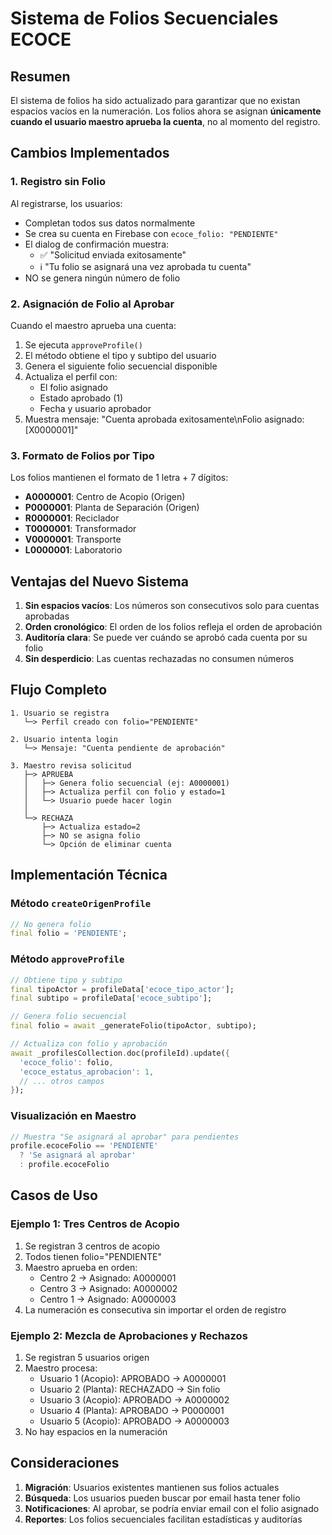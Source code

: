 # Sistema de Folios Secuenciales ECOCE

## Resumen

El sistema de folios ha sido actualizado para garantizar que no existan espacios vacíos en la numeración. Los folios ahora se asignan **únicamente cuando el usuario maestro aprueba la cuenta**, no al momento del registro.

## Cambios Implementados

### 1. Registro sin Folio

Al registrarse, los usuarios:
- Completan todos sus datos normalmente
- Se crea su cuenta en Firebase con `ecoce_folio: "PENDIENTE"`
- El dialog de confirmación muestra:
  - ✅ "Solicitud enviada exitosamente"
  - ℹ️ "Tu folio se asignará una vez aprobada tu cuenta"
- NO se genera ningún número de folio

### 2. Asignación de Folio al Aprobar

Cuando el maestro aprueba una cuenta:
1. Se ejecuta `approveProfile()`
2. El método obtiene el tipo y subtipo del usuario
3. Genera el siguiente folio secuencial disponible
4. Actualiza el perfil con:
   - El folio asignado
   - Estado aprobado (1)
   - Fecha y usuario aprobador
5. Muestra mensaje: "Cuenta aprobada exitosamente\nFolio asignado: [X0000001]"

### 3. Formato de Folios por Tipo

Los folios mantienen el formato de 1 letra + 7 dígitos:

- **A0000001**: Centro de Acopio (Origen)
- **P0000001**: Planta de Separación (Origen)
- **R0000001**: Reciclador
- **T0000001**: Transformador
- **V0000001**: Transporte
- **L0000001**: Laboratorio

## Ventajas del Nuevo Sistema

1. **Sin espacios vacíos**: Los números son consecutivos solo para cuentas aprobadas
2. **Orden cronológico**: El orden de los folios refleja el orden de aprobación
3. **Auditoría clara**: Se puede ver cuándo se aprobó cada cuenta por su folio
4. **Sin desperdicio**: Las cuentas rechazadas no consumen números

## Flujo Completo

```
1. Usuario se registra
   └─> Perfil creado con folio="PENDIENTE"

2. Usuario intenta login
   └─> Mensaje: "Cuenta pendiente de aprobación"

3. Maestro revisa solicitud
   ├─> APRUEBA
   │   ├─> Genera folio secuencial (ej: A0000001)
   │   ├─> Actualiza perfil con folio y estado=1
   │   └─> Usuario puede hacer login
   │
   └─> RECHAZA
       ├─> Actualiza estado=2
       ├─> NO se asigna folio
       └─> Opción de eliminar cuenta
```

## Implementación Técnica

### Método `createOrigenProfile`
```dart
// No genera folio
final folio = 'PENDIENTE';
```

### Método `approveProfile`
```dart
// Obtiene tipo y subtipo
final tipoActor = profileData['ecoce_tipo_actor'];
final subtipo = profileData['ecoce_subtipo'];

// Genera folio secuencial
final folio = await _generateFolio(tipoActor, subtipo);

// Actualiza con folio y aprobación
await _profilesCollection.doc(profileId).update({
  'ecoce_folio': folio,
  'ecoce_estatus_aprobacion': 1,
  // ... otros campos
});
```

### Visualización en Maestro
```dart
// Muestra "Se asignará al aprobar" para pendientes
profile.ecoceFolio == 'PENDIENTE' 
  ? 'Se asignará al aprobar' 
  : profile.ecoceFolio
```

## Casos de Uso

### Ejemplo 1: Tres Centros de Acopio
1. Se registran 3 centros de acopio
2. Todos tienen folio="PENDIENTE"
3. Maestro aprueba en orden:
   - Centro 2 → Asignado: A0000001
   - Centro 3 → Asignado: A0000002
   - Centro 1 → Asignado: A0000003
4. La numeración es consecutiva sin importar el orden de registro

### Ejemplo 2: Mezcla de Aprobaciones y Rechazos
1. Se registran 5 usuarios origen
2. Maestro procesa:
   - Usuario 1 (Acopio): APROBADO → A0000001
   - Usuario 2 (Planta): RECHAZADO → Sin folio
   - Usuario 3 (Acopio): APROBADO → A0000002
   - Usuario 4 (Planta): APROBADO → P0000001
   - Usuario 5 (Acopio): APROBADO → A0000003
3. No hay espacios en la numeración

## Consideraciones

1. **Migración**: Usuarios existentes mantienen sus folios actuales
2. **Búsqueda**: Los usuarios pueden buscar por email hasta tener folio
3. **Notificaciones**: Al aprobar, se podría enviar email con el folio asignado
4. **Reportes**: Los folios secuenciales facilitan estadísticas y auditorías